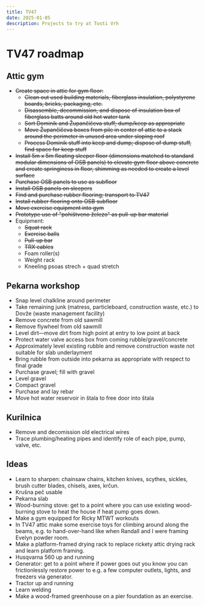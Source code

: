```yaml
---
title: TV47
date: 2025-01-05
description: Projects to try at Tosti Vrh
---
```


# TV47 roadmap

## Attic gym

- ~~Create space in attic for gym floor:~~
  - ~~Clean out used building materials, fiberglass insulation, polystyrene boards, bricks, packaging, etc.~~
  - ~~Disassemble, decommission, and dispose of insulation box of fiberglass batts around old hot water tank~~
  - ~~Sort Dominik and Župančičeva stuff; dump/keep as appropriate~~
  - ~~Move Župančičeva boxes from pile in center of attic to a stack around the perimeter in unused area under sloping roof~~
  - ~~Process Dominik stuff into keep and dump; dispose of dump stuff, find space for keep stuff~~
- ~~Install 5m x 5m floating sleeper floor (dimensions matched to standard modular dimensions of OSB panels) to elevate gym floor above concrete and create springiness in floor, shimming as needed to create a level surface~~
- ~~Purchase OSB panels to use as subfloor~~
- ~~Install OSB panels on sleepers~~
- ~~Find and purchase rubber flooring; transport to TV47~~
- ~~Install rubber flooring onto OSB subfloor~~
- ~~Move exercise equipment into gym~~
- ~~Prototype use of "pohištveno železo" as pull-up bar material~~
- Equipment:
  - ~~Squat rack~~
  - ~~Exercise balls~~
  - ~~Pull-up bar~~
  - ~~TRX cables~~
  - Foam roller(s)
  - Weight rack
  - Kneeling psoas strech + quad stretch

## Pekarna workshop

- Snap level chalkline around perimeter
- Take remaining junk (matress, particleboard, construction waste, etc.) to Dovže (waste management facility)
- Remove concrete from old sawmill
- Remove flywheel from old sawmill
- Level dirt—move dirt from high point at entry to low point at back
- Protect water valve access box from coming rubble/gravel/concrete
- Approximately level existing rubble and remove construction waste not suitable for slab underlayment
- Bring rubble from outside into pekarna as appropriate with respect to final grade
- Purchase gravel; fill with gravel
- Level gravel 
- Compact gravel
- Purchase and lay rebar
- Move hot water reservoir in štala to free door into štala

## Kurilnica

- Remove and decomission old electrical wires
- Trace plumbing/heating pipes and identify role of each pipe, pump, valve, etc.

## Ideas

- Learn to sharpen: chainsaw chains, kitchen knives, scythes, sickles, brush cutter blades, chisels, axes, krčun.
- Krušna peč usable
- Pekarna slab
- Wood-burning stove: get to a point where you can use existing wood-burning stove to heat the house if heat pump goes down.
- Make a gym equipped for Ricky MTWT workouts
- In TV47 attic make some exercise toys for climbing around along the beams, e.g. to hand-over-hand like when Randall and I were framing Evelyn powder room.
- Make a platform-framed drying rack to replace rickety attic drying rack and learn platform framing.
- Husqvarna 560 up and running
- Generator: get to a point where if power goes out you know you can frictionlessly restore power to e.g. a few computer outlets, lights, and freezers via generator.
- Tractor up and running
- Learn welding
- Make a wood-framed greenhouse on a pier foundation as an exercise.

